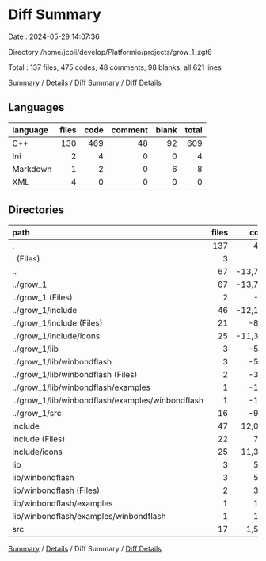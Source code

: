 # Diff Summary

Date : 2024-05-29 14:07:36

Directory /home/jcoli/develop/Platformio/projects/grow_1_zgt6

Total : 137 files,  475 codes, 48 comments, 98 blanks, all 621 lines

[Summary](results.md) / [Details](details.md) / Diff Summary / [Diff Details](diff-details.md)

## Languages
| language | files | code | comment | blank | total |
| :--- | ---: | ---: | ---: | ---: | ---: |
| C++ | 130 | 469 | 48 | 92 | 609 |
| Ini | 2 | 4 | 0 | 0 | 4 |
| Markdown | 1 | 2 | 0 | 6 | 8 |
| XML | 4 | 0 | 0 | 0 | 0 |

## Directories
| path | files | code | comment | blank | total |
| :--- | ---: | ---: | ---: | ---: | ---: |
| . | 137 | 475 | 48 | 98 | 621 |
| . (Files) | 3 | 50 | 75 | 37 | 162 |
| .. | 67 | -13,728 | -2,065 | -755 | -16,548 |
| ../grow_1 | 67 | -13,728 | -2,065 | -755 | -16,548 |
| ../grow_1 (Files) | 2 | -44 | -75 | -31 | -150 |
| ../grow_1/include | 46 | -12,196 | -1,702 | -357 | -14,255 |
| ../grow_1/include (Files) | 21 | -807 | -210 | -216 | -1,233 |
| ../grow_1/include/icons | 25 | -11,389 | -1,492 | -141 | -13,022 |
| ../grow_1/lib | 3 | -516 | -67 | -78 | -661 |
| ../grow_1/lib/winbondflash | 3 | -516 | -67 | -78 | -661 |
| ../grow_1/lib/winbondflash (Files) | 2 | -395 | -45 | -70 | -510 |
| ../grow_1/lib/winbondflash/examples | 1 | -121 | -22 | -8 | -151 |
| ../grow_1/lib/winbondflash/examples/winbondflash | 1 | -121 | -22 | -8 | -151 |
| ../grow_1/src | 16 | -972 | -221 | -289 | -1,482 |
| include | 47 | 12,096 | 1,720 | 352 | 14,168 |
| include (Files) | 22 | 707 | 228 | 211 | 1,146 |
| include/icons | 25 | 11,389 | 1,492 | 141 | 13,022 |
| lib | 3 | 516 | 67 | 78 | 661 |
| lib/winbondflash | 3 | 516 | 67 | 78 | 661 |
| lib/winbondflash (Files) | 2 | 395 | 45 | 70 | 510 |
| lib/winbondflash/examples | 1 | 121 | 22 | 8 | 151 |
| lib/winbondflash/examples/winbondflash | 1 | 121 | 22 | 8 | 151 |
| src | 17 | 1,541 | 251 | 386 | 2,178 |

[Summary](results.md) / [Details](details.md) / Diff Summary / [Diff Details](diff-details.md)